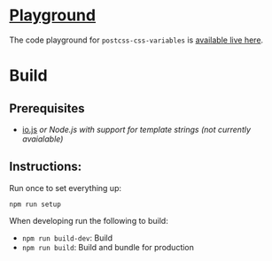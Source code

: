 # [Playground](https://madlittlemods.github.io/postcss-css-variables/playground/)

The code playground for `postcss-css-variables` is [available live here](https://madlittlemods.github.io/postcss-css-variables/playground/).



# Build

## Prerequisites

 - [io.js](https://iojs.org/en/index.html) *or Node.js with support for template strings (not currently avaialable)*

 ## Instructions:

Run once to set everything up:

`npm run setup`

When developing run the following to build:

 - `npm run build-dev`: Build
 - `npm run build`: Build and bundle for production
